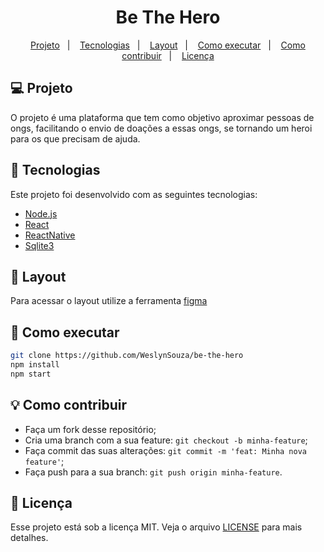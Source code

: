 <h1 align='center'>
  Be The Hero
</h1>

<p align="center">
  <a href="#-projeto">Projeto</a>&nbsp;&nbsp;&nbsp;|&nbsp;&nbsp;&nbsp;
  <a href="#-tecnologias">Tecnologias</a>&nbsp;&nbsp;&nbsp;|&nbsp;&nbsp;&nbsp;
  <a href="#-layout">Layout</a>&nbsp;&nbsp;&nbsp;|&nbsp;&nbsp;&nbsp;
  <a href="#-como-executar">Como executar</a>&nbsp;&nbsp;&nbsp;|&nbsp;&nbsp;&nbsp;
  <a href="#-como-contribuir">Como contribuir</a>&nbsp;&nbsp;&nbsp;|&nbsp;&nbsp;&nbsp;
  <a href="#-licença">Licença</a>
</p>

## 💻 Projeto

O projeto é uma plataforma que tem como objetivo aproximar pessoas de ongs, facilitando o envio de doações a essas ongs, se tornando um heroi para os que precisam de ajuda.

## 🚀 Tecnologias

Este projeto foi desenvolvido com as seguintes tecnologias:

- [Node.js](https://nodejs.org/en/)
- [React](https://reactjs.org)
- [ReactNative](https://reactnative.dev)
- [Sqlite3](https://www.sqlite.org/index.html)

## 🔖 Layout

Para acessar o layout utilize a ferramenta [figma](https://www.figma.com/file/N8HMunaoAybcg2b8Sqxi90/Untitled)

## 📌 Como executar

```sh
git clone https://github.com/WeslynSouza/be-the-hero
npm install
npm start
```

## 💡 Como contribuir

- Faça um fork desse repositório;
- Cria uma branch com a sua feature: `git checkout -b minha-feature`;
- Faça commit das suas alterações: `git commit -m 'feat: Minha nova feature'`;
- Faça push para a sua branch: `git push origin minha-feature`.

## 📝 Licença

Esse projeto está sob a licença MIT. Veja o arquivo [LICENSE]() para mais detalhes.
